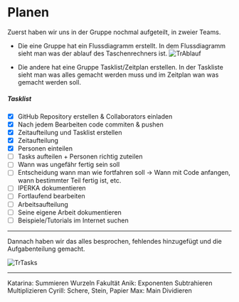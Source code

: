 # Planen

Zuerst haben wir uns in der Gruppe nochmal aufgeteilt, in zweier Teams.

- Die eine Gruppe hat ein Flussdiagramm erstellt. In dem Flussdiagramm sieht man was der ablauf des Taschenrechners ist.
![TrAblauf](https://github.com/WeberCyrill/BLJ2023_TR_Max_Cyr_Ani_Kat/blob/main/Bilder/TrAblauf.png)

-  Die andere hat eine Gruppe Tasklist/Zeitplan erstellen. In der Taskliste sieht man was alles gemacht werden muss und im Zeitplan wan was gemacht werden soll.

##### Tasklist
- [x] GitHub Repository erstellen & Collaborators einladen 
- [x] Nach jedem Bearbeiten code commiten & pushen
- [x] Zeitaufteilung und Tasklist erstellen 
- [x] Zeitaufteilung 
- [x] Personen einteilen 
- [ ] Tasks aufteilen + Personen richtig zuteilen 
- [ ] Wann was ungefähr fertig sein soll 
- [ ] Entscheidung wann man wie fortfahren soll -> Wann mit Code anfangen, wann bestimmter Teil fertig ist, etc. 
- [ ] IPERKA dokumentieren 
- [ ] Fortlaufend bearbeiten 
- [ ] Arbeitsaufteilung 
- [ ] Seine eigene Arbeit dokumentieren     
- [ ] Beispiele/Tutorials im Internet suchen
_______________
Dannach haben wir das alles besprochen, fehlendes hinzugefügt und die Aufgabenteilung gemacht.

![TrTasks](https://github.com/WeberCyrill/BLJ2023_TR_Max_Cyr_Ani_Kat/blob/main/Bilder/TrTasks.png)
_______________
Katarina:
	Summieren
	Wurzeln
	Fakultät
Anik:
	Exponenten
	Subtrahieren
	Multiplizieren
Cyrill:
	Schere, Stein, Papier
Max:
	Main
	Dividieren


